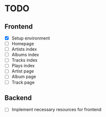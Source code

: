 # TODO

## Frontend

- [x] Setup environment
- [ ] Homepage
- [ ] Artists index
- [ ] Albums index
- [ ] Tracks index
- [ ] Plays index
- [ ] Artist page
- [ ] Album page
- [ ] Track page

## Backend

- [ ] Implement necessary resources for frontend
